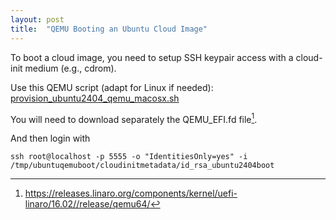 ```yaml
---
layout: post
title:  "QEMU Booting an Ubuntu Cloud Image"
---
```


To boot a cloud image, you need to setup SSH keypair access with a cloud-init medium (e.g., cdrom).

Use this QEMU script (adapt for Linux if needed):
[provision_ubuntu2404_qemu_macosx.sh](https://gist.github.com/aroulin/a17d1123bdbfc755906dcf81bfc48c61)

You will need to download separately the QEMU_EFI.fd file[^1].

And then login with

    ssh root@localhost -p 5555 -o "IdentitiesOnly=yes" -i /tmp/ubuntuqemuboot/cloudinitmetadata/id_rsa_ubuntu2404boot

[^1]: <https://releases.linaro.org/components/kernel/uefi-linaro/16.02//release/qemu64/>
